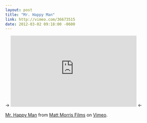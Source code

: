 ```yaml
---
layout: post
title: "Mr. Happy Man"
link: http://vimeo.com/36673515
date: 2012-03-02 09:18:00 -0600
---
```

<!--more-->
-> <iframe src="http://player.vimeo.com/video/36673515?title=0&amp;color=ffffff" width="400" height="225" frameborder="0" webkitAllowFullScreen mozallowfullscreen allowFullScreen></iframe> <-

[Mr. Happy Man][1] from [Matt Morris Films][2] on [Vimeo][3].

[1]: http://vimeo.com/36673515
[2]: http://vimeo.com/mattmorrisfilms
[3]: http://vimeo.com
